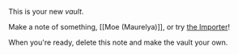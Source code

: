 This is your new *vault*.

Make a note of something, [[Moe (Maurelya)]], or try [the Importer](https://help.obsidian.md/Plugins/Importer)!

When you're ready, delete this note and make the vault your own.